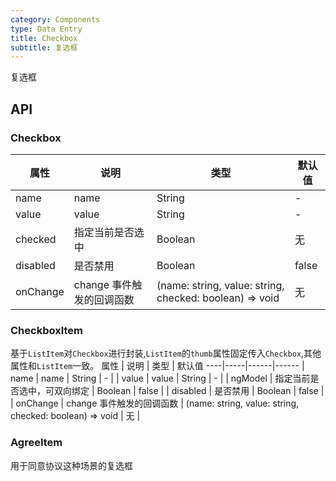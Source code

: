 ```yaml
---
category: Components
type: Data Entry
title: Checkbox
subtitle: 复选框
---
```


复选框

## API

### Checkbox

| 属性     | 说明                      | 类型                                                    | 默认值 |
| -------- | ------------------------- | ------------------------------------------------------- | ------ |
| name     | name                      | String                                                  | -      |
| value    | value                     | String                                                  | -      |
| checked  | 指定当前是否选中          | Boolean                                                 | 无     |
| disabled | 是否禁用                  | Boolean                                                 | false  |
| onChange | change 事件触发的回调函数 | (name: string, value: string, checked: boolean) => void | 无     |

### CheckboxItem

基于`ListItem`对`Checkbox`进行封装,`ListItem`的`thumb`属性固定传入`Checkbox`,其他属性和`ListItem`一致。
属性 | 说明 | 类型 | 默认值
----|-----|------|------
| name | name | String | - |
| value | value | String | - |
| ngModel | 指定当前是否选中，可双向绑定 | Boolean | false |
| disabled | 是否禁用 | Boolean | false |
| onChange | change 事件触发的回调函数 | (name: string, value: string, checked: boolean) => void | 无 |

### AgreeItem

用于同意协议这种场景的复选框
